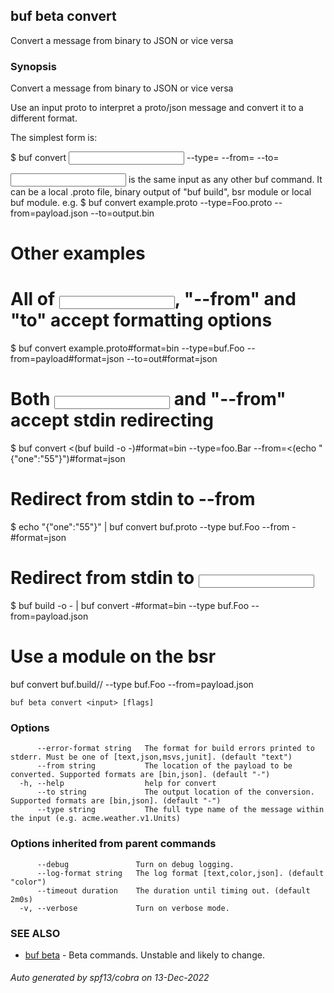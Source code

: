 ## buf beta convert

Convert a message from binary to JSON or vice versa

### Synopsis

Convert a message from binary to JSON or vice versa

Use an input proto to interpret a proto/json message and convert it to a different format.

The simplest form is:

$ buf convert <input> --type=<type> --from=<payload> --to=<output>

<input> is the same input as any other buf command. 
It can be a local .proto file, binary output of "buf build", bsr module or local buf module.
e.g.
$ buf convert example.proto --type=Foo.proto --from=payload.json --to=output.bin

# Other examples

# All of <input>, "--from" and "to" accept formatting options

$ buf convert example.proto#format=bin --type=buf.Foo --from=payload#format=json --to=out#format=json

# Both <input> and "--from" accept stdin redirecting

$ buf convert <(buf build -o -)#format=bin --type=foo.Bar --from=<(echo "{\"one\":\"55\"}")#format=json

# Redirect from stdin to --from

$ echo "{\"one\":\"55\"}" | buf convert buf.proto --type buf.Foo --from -#format=json

# Redirect from stdin to <input>

$ buf build -o - | buf convert -#format=bin --type buf.Foo --from=payload.json

# Use a module on the bsr

buf convert buf.build/<org>/<repo> --type buf.Foo --from=payload.json

```
buf beta convert <input> [flags]
```

### Options

```
      --error-format string   The format for build errors printed to stderr. Must be one of [text,json,msvs,junit]. (default "text")
      --from string           The location of the payload to be converted. Supported formats are [bin,json]. (default "-")
  -h, --help                  help for convert
      --to string             The output location of the conversion. Supported formats are [bin,json]. (default "-")
      --type string           The full type name of the message within the input (e.g. acme.weather.v1.Units)
```

### Options inherited from parent commands

```
      --debug               Turn on debug logging.
      --log-format string   The log format [text,color,json]. (default "color")
      --timeout duration    The duration until timing out. (default 2m0s)
  -v, --verbose             Turn on verbose mode.
```

### SEE ALSO

* [buf beta](buf_beta.md)	 - Beta commands. Unstable and likely to change.

###### Auto generated by spf13/cobra on 13-Dec-2022
